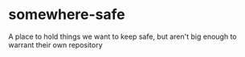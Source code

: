 somewhere-safe
==============

A place to hold things we want to keep safe, but aren't big enough to warrant their own repository
